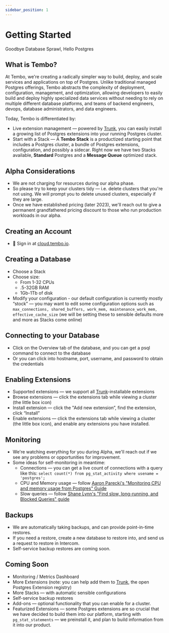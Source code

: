 ```yaml
---
sidebar_position: 1
---
```


# Getting Started

Goodbye Database Sprawl, Hello Postgres

## What is Tembo?

At Tembo, we're creating a radically simpler way to build, deploy, and scale services and applications on top of Postgres. Unlike traditional managed Postgres offerings, Tembo abstracts the complexity of deployment, configuration, management, and optimization, allowing developers to easily build and deploy highly specialized data services without needing to rely on multiple different database platforms, and teams of backend engineers, devops, database administrators, and data engineers.

Today, Tembo is differentiated by:

- Live extension management — powered by [Trunk](https://www.pgt.dev), you can easily install a growing list of Postgres extensions into your running Postgres cluster.
- Start with a Stack — A **Tembo** **Stack** is a productized starting point that includes a Postgres cluster, a bundle of Postgres extensions, configuration, and possibly a sidecar. Right now we have two Stacks available, **Standard** Postgres and a **Message Queue** optimized stack.

## Alpha Considerations

- We are not charging for resources during our alpha phase.
- So please try to keep your clusters tidy — i.e. delete clusters that you're not using.
  We will prompt you to delete unused clusters, especially if they are large.
- Once we have established pricing (later 2023), we'll reach out to give a permanent grandfathered pricing discount to those who run production workloads in our alpha.

## Creating an Account

- 👏 Sign in at [cloud.tembo.io](http://cloud.tembo.io/).

## Creating a Database

- Choose a Stack
- Choose size:
  - From 1-32 CPUs
  - .5-32GB RAM
  - 1Gb-1Tb of disk
- Modify your configuration - our default configuration is currently mostly “stock” — you may want to edit some configuration options such as `max_connections, shared_buffers, work_mem, maintenance_work_mem, effective_cache_size` (we will be setting these to sensible defaults more and more as Stacks come online)

## Connecting to your Database

- Click on the Overview tab of the database, and you can get a psql command to connect to the database
- Or you can click into hostname, port, username, and password to obtain the credentials

## Enabling Extensions

- Supported extensions — we support all [Trunk](https://www.pgt.dev)-installable extensions
- Browse extensions — click the extensions tab while viewing a cluster (the little box icon)
- Install extension — click the "Add new extension”, find the extension, click “Install”
- Enable extensions — click the extensions tab while viewing a cluster (the little box icon), and enable any extensions you have installed.

## Monitoring

- We're watching everything for you during Alpha, we'll reach out if we see any problems or opportunities for improvement.
- Some ideas for self-monitoring in meantime:
  - Connections — you can get a live count of connections with a query like this:
    `select count(*) from pg_stat_activity where usename = 'postgres';`
  - CPU and Memory usage — follow [Aaron Parecki's "Monitoring CPU and memory usage from Postgres" Guide](https://aaronparecki.com/2015/02/19/8/monitoring-cpu-memory-usage-from-postgres)
  - Slow queries — follow [Shane Lynn's "Find slow, long-running, and Blocked Queries" guide](https://www.shanelynn.ie/postgresql-find-slow-long-running-and-blocked-queries/)

## Backups

- We are automatically taking backups, and can provide point-in-time restores.
- If you need a restore, create a new database to restore into, and send us a request to restore in Intercom.
- Self-service backup restores are coming soon.

## Coming Soon

- Monitoring / Metrics Dashboard
- More Extensions
  (note: you can help add them to [Trunk](https://www.pgt.dev), the open Postgres Extension registry)
- More Stacks — with automatic sensible configurations
- Self-service backup restores
- Add-ons — optional functionality that you can enable for a cluster.
- Featurized Extensions — some Postgres extensions are so crucial that we have decided to build them into our platform, starting with `pg_stat_statements` — we preinstall it, and plan to build information from it into our product.
